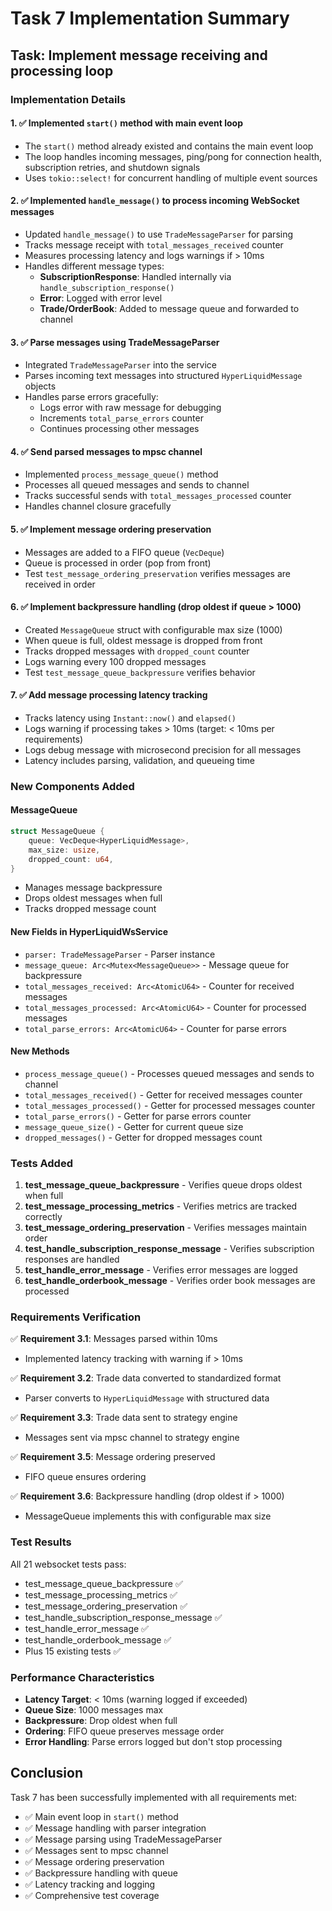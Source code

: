 # Task 7 Implementation Summary

## Task: Implement message receiving and processing loop

### Implementation Details

#### 1. ✅ Implemented `start()` method with main event loop
- The `start()` method already existed and contains the main event loop
- The loop handles incoming messages, ping/pong for connection health, subscription retries, and shutdown signals
- Uses `tokio::select!` for concurrent handling of multiple event sources

#### 2. ✅ Implemented `handle_message()` to process incoming WebSocket messages
- Updated `handle_message()` to use `TradeMessageParser` for parsing
- Tracks message receipt with `total_messages_received` counter
- Measures processing latency and logs warnings if > 10ms
- Handles different message types:
  - **SubscriptionResponse**: Handled internally via `handle_subscription_response()`
  - **Error**: Logged with error level
  - **Trade/OrderBook**: Added to message queue and forwarded to channel

#### 3. ✅ Parse messages using TradeMessageParser
- Integrated `TradeMessageParser` into the service
- Parses incoming text messages into structured `HyperLiquidMessage` objects
- Handles parse errors gracefully:
  - Logs error with raw message for debugging
  - Increments `total_parse_errors` counter
  - Continues processing other messages

#### 4. ✅ Send parsed messages to mpsc channel
- Implemented `process_message_queue()` method
- Processes all queued messages and sends to channel
- Tracks successful sends with `total_messages_processed` counter
- Handles channel closure gracefully

#### 5. ✅ Implement message ordering preservation
- Messages are added to a FIFO queue (`VecDeque`)
- Queue is processed in order (pop from front)
- Test `test_message_ordering_preservation` verifies messages are received in order

#### 6. ✅ Implement backpressure handling (drop oldest if queue > 1000)
- Created `MessageQueue` struct with configurable max size (1000)
- When queue is full, oldest message is dropped from front
- Tracks dropped messages with `dropped_count` counter
- Logs warning every 100 dropped messages
- Test `test_message_queue_backpressure` verifies behavior

#### 7. ✅ Add message processing latency tracking
- Tracks latency using `Instant::now()` and `elapsed()`
- Logs warning if processing takes > 10ms (target: < 10ms per requirements)
- Logs debug message with microsecond precision for all messages
- Latency includes parsing, validation, and queueing time

### New Components Added

#### MessageQueue
```rust
struct MessageQueue {
    queue: VecDeque<HyperLiquidMessage>,
    max_size: usize,
    dropped_count: u64,
}
```
- Manages message backpressure
- Drops oldest messages when full
- Tracks dropped message count

#### New Fields in HyperLiquidWsService
- `parser: TradeMessageParser` - Parser instance
- `message_queue: Arc<Mutex<MessageQueue>>` - Message queue for backpressure
- `total_messages_received: Arc<AtomicU64>` - Counter for received messages
- `total_messages_processed: Arc<AtomicU64>` - Counter for processed messages
- `total_parse_errors: Arc<AtomicU64>` - Counter for parse errors

#### New Methods
- `process_message_queue()` - Processes queued messages and sends to channel
- `total_messages_received()` - Getter for received messages counter
- `total_messages_processed()` - Getter for processed messages counter
- `total_parse_errors()` - Getter for parse errors counter
- `message_queue_size()` - Getter for current queue size
- `dropped_messages()` - Getter for dropped messages count

### Tests Added

1. **test_message_queue_backpressure** - Verifies queue drops oldest when full
2. **test_message_processing_metrics** - Verifies metrics are tracked correctly
3. **test_message_ordering_preservation** - Verifies messages maintain order
4. **test_handle_subscription_response_message** - Verifies subscription responses are handled
5. **test_handle_error_message** - Verifies error messages are logged
6. **test_handle_orderbook_message** - Verifies order book messages are processed

### Requirements Verification

✅ **Requirement 3.1**: Messages parsed within 10ms
- Implemented latency tracking with warning if > 10ms

✅ **Requirement 3.2**: Trade data converted to standardized format
- Parser converts to `HyperLiquidMessage` with structured data

✅ **Requirement 3.3**: Trade data sent to strategy engine
- Messages sent via mpsc channel to strategy engine

✅ **Requirement 3.5**: Message ordering preserved
- FIFO queue ensures ordering

✅ **Requirement 3.6**: Backpressure handling (drop oldest if > 1000)
- MessageQueue implements this with configurable max size

### Test Results

All 21 websocket tests pass:
- test_message_queue_backpressure ✅
- test_message_processing_metrics ✅
- test_message_ordering_preservation ✅
- test_handle_subscription_response_message ✅
- test_handle_error_message ✅
- test_handle_orderbook_message ✅
- Plus 15 existing tests ✅

### Performance Characteristics

- **Latency Target**: < 10ms (warning logged if exceeded)
- **Queue Size**: 1000 messages max
- **Backpressure**: Drop oldest when full
- **Ordering**: FIFO queue preserves message order
- **Error Handling**: Parse errors logged but don't stop processing

## Conclusion

Task 7 has been successfully implemented with all requirements met:
- ✅ Main event loop in `start()` method
- ✅ Message handling with parser integration
- ✅ Message parsing using TradeMessageParser
- ✅ Messages sent to mpsc channel
- ✅ Message ordering preservation
- ✅ Backpressure handling with queue
- ✅ Latency tracking and logging
- ✅ Comprehensive test coverage
